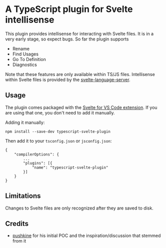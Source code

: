 # A TypeScript plugin for Svelte intellisense

This plugin provides intellisense for interacting with Svelte files. It is in a very early stage, so expect bugs. So far the plugin supports

-   Rename
-   Find Usages
-   Go To Definition
-   Diagnostics

Note that these features are only available within TS/JS files. Intellisense within Svelte files is provided by the [svelte-language-server](https://www.npmjs.com/package/svelte-language-server).

## Usage

The plugin comes packaged with the [Svelte for VS Code extension](https://marketplace.visualstudio.com/items?itemName=svelte.svelte-vscode). If you are using that one, you don't need to add it manually.

Adding it manually:

`npm install --save-dev typescript-svelte-plugin`

Then add it to your `tsconfig.json` or `jsconfig.json`:

```
{
    "compilerOptions": {
        ...
        "plugins": [{
            "name": "typescript-svelte-plugin"
        }]
    }
}
```

## Limitations

Changes to Svelte files are only recognized after they are saved to disk.

## Credits

-   [pushkine](https://github.com/pushkine) for his initial POC and the inspiration/discussion that stemmed from it
